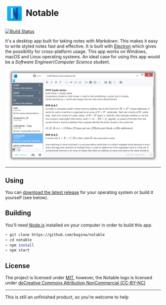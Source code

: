# <img src="/app/images/logo.png" width="60px" align="center" alt="Notable icon"> Notable

[![Build Status](https://travis-ci.org/boginw/notable.svg?branch=master)](https://travis-ci.org/boginw/notable)

It's a desktop app built for taking notes with *Markdown*. This makes it easy to write styled notes fast and effective. It is built with [Electron](http://electron.atom.io) which gives the possibility for cross-platform usage.  This app works on Windows, macOS and Linux operating systems.
An ideal case for using this app would be a *Software Engineer*/*Computer Science* student.

![Preview](/preview.png)

---

## Using

You can [download the latest release](https://github.com/boginw/notable/releases) for your operating system or build it yourself (see below).

## Building

You'll need [Node.js](https://nodejs.org) installed on your computer in order to build this app.

```bash
> git clone https://github.com/boginw/notable
> cd notable
> npm install
> npm start
```

## License

The project is licensed under [MIT](https://github.com/boginw/notable/blob/master/LICENSE), however, the Notable logo is licensed under [deCreative Commons Attribution NonCommercial (CC-BY-NC)](https://creativecommons.org/licenses/by-nc/3.0/legalcode)

---

This is still an unfinished product, so you're welcome to help
